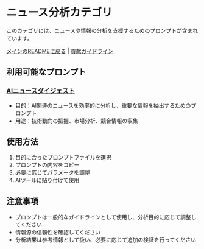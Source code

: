 # ニュース分析カテゴリ

このカテゴリには、ニュースや情報の分析を支援するためのプロンプトが含まれています。

[メインのREADMEに戻る](../README.md) | [貢献ガイドライン](../CONTRIBUTING.md)

## 利用可能なプロンプト

### [AIニュースダイジェスト](AIニュースダイジェスト.md)
- 目的：AI関連のニュースを効率的に分析し、重要な情報を抽出するためのプロンプト
- 用途：技術動向の把握、市場分析、競合情報の収集

## 使用方法

1. 目的に合ったプロンプトファイルを選択
2. プロンプトの内容をコピー
3. 必要に応じてパラメータを調整
4. AIツールに貼り付けて使用

## 注意事項

- プロンプトは一般的なガイドラインとして使用し、分析目的に応じて調整してください
- 情報源の信頼性を確認してください
- 分析結果は参考情報として扱い、必要に応じて追加の検証を行ってください 